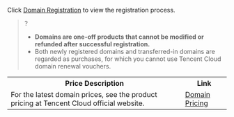 ﻿Click [Domain Registration](https://intl.cloud.tencent.com/document/product/242/42861) to view the registration process.
>?
>- **Domains are one-off products that cannot be modified or refunded after successful registration.**
>- Both newly registered domains and transferred-in domains are regarded as purchases, for which you cannot use Tencent Cloud domain renewal vouchers.

<table>
<tr>
<th>Price Description</th>
<th>Link</th>
</tr>
<tr>
<td>For the latest domain prices, see the product pricing at Tencent Cloud official website.</td>
<td><a href="link">Domain Pricing</a></td>

</tr>
</table>

